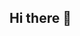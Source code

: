 ## Hi there 👋

<!--
**berkcansavur/berkcansavur** is a ✨ _special_ ✨ repository because its `README.md` (this file) appears on your GitHub profile.

Here are some ideas to get you started:

- 🔭 I’m currently working on Cormind as a Software Engineer.
- 💼 Professional Experience:
Software Engineer
Cormind (Aug 2024 – Present)

Working remotely on backend development and system designing of Cormind ERP system management application.

Software Engineer II
Getir (Mar 2024 – Aug 2024)

Contributed as a key member of the Market Order Checkout Funnel team, focusing on microservices architecture to enhance the checkout process.
Delivered significant monitoring improvements, enhancing system observability and reducing downtime risks.
Achieved major cost reduction through optimized AWS infrastructure usage and efficient resource management.
Drove the integration of AWS services to streamline workflows and increase system robustness.
Successfully implemented the post-order service architecture, ensuring seamless and reliable user experiences.
Software Engineer
Ollang (Dec 2023 – Mar 2024)

Specialized in designing the microservices architecture for AI-based translation applications.
Worked closely with the Order team to align business requirements with technical solutions, ensuring efficient and scalable microservices design.
Contributed to creating a robust backend system that supported AI-driven features, enhancing the platform’s performance and user experience.

Software Engineer
Grupas Teknoloji (Jul 2022 – Jun 2023)

Built scalable solutions using .Net, NodeJS, and Java.
Software Developer Intern
Grupas Teknoloji (Nov 2021 – Dec 2021)

Developed web-based applications with HTML, CSS, and JavaScript.
- 🌐 Backend Development
  Proficient in Go, Node.js, and NestJS.
  Experienced in designing RESTful APIs, GraphQL, and WebSocket-based real-time communication systems.
  Expertise in broker-based communication with Kafka and RabbitMQ.
  Proficient with Docker for containerization and AWS for cloud services.
  Expertise in clean architecture and modular design principles.
  Skilled in infrastructure management with tools like Docker, Kubernetes, Terraform, and CI/CD pipelines using Jenkins and GitLab CI.
- 📫 How to reach me:
  Feel free to reach out via LinkedIn or explore my repositories to learn more about my work.
🎓 Education:
Bachelor's Degree in Industrial Engineering, Yıldız Technical University.
-->

